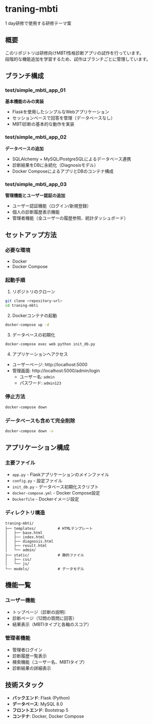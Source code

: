 # traning-mbti
1 day研修で使用する研修テーマ案

## 概要
このリポジトリは研修向けMBTI性格診断アプリの試作を行っています。  
段階的な機能追加を学習するため、試作はブランチごとに管理しています。

## ブランチ構成

### test/simple_mbti_app_01
**基本機能のみの実装**
- Flaskを使用したシンプルなWebアプリケーション
- セッションベースで回答を管理（データベースなし）
- MBTI診断の基本的な動作を実装

### test/simple_mbti_app_02
**データベースの追加**
- SQLAlchemy + MySQL/PostgreSQLによるデータベース連携
- 診断結果をDBに永続化（Diagnosisモデル）
- Docker ComposeによるアプリとDBのコンテナ構成

### test/simple_mbti_app_03
**管理機能とユーザー認証の追加**
- ユーザー認証機能（ログイン/新規登録）
- 個人の診断履歴表示機能
- 管理者機能（全ユーザーの履歴参照、統計ダッシュボード）

## セットアップ方法

### 必要な環境
- Docker
- Docker Compose

### 起動手順

1. リポジトリのクローン
```bash
git clone <repository-url>
cd traning-mbti
```

2. Dockerコンテナの起動
```bash
docker-compose up -d
```

3. データベースの初期化
```bash
docker-compose exec web python init_db.py
```

4. アプリケーションへアクセス
- ユーザーページ: http://localhost:5000
- 管理画面: http://localhost:5000/admin/login
  - ユーザー名: `admin`
  - パスワード: `admin123`

### 停止方法
```bash
docker-compose down
```

### データベースも含めて完全削除
```bash
docker-compose down -v
```

## アプリケーション構成

### 主要ファイル
- `app.py` - Flaskアプリケーションのメインファイル
- `config.py` - 設定ファイル
- `init_db.py` - データベース初期化スクリプト
- `docker-compose.yml` - Docker Compose設定
- `Dockerfile` - Dockerイメージ設定

### ディレクトリ構造
```
traning-mbti/
├── templates/          # HTMLテンプレート
│   ├── base.html
│   ├── index.html
│   ├── diagnosis.html
│   ├── result.html
│   └── admin/
├── static/             # 静的ファイル
│   ├── css/
│   └── js/
└── models/             # データモデル
```

## 機能一覧

### ユーザー機能
- トップページ（診断の説明）
- 診断ページ（12問の質問に回答）
- 結果表示（MBTIタイプと各軸のスコア）

### 管理者機能
- 管理者ログイン
- 診断履歴一覧表示
- 検索機能（ユーザー名、MBTIタイプ）
- 診断結果の詳細表示

## 技術スタック
- **バックエンド**: Flask (Python)
- **データベース**: MySQL 8.0
- **フロントエンド**: Bootstrap 5
- **コンテナ**: Docker, Docker Compose
